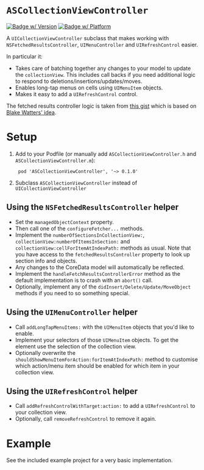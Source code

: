 # `ASCollectionViewController`

[![Badge w/ Version](http://cocoapod-badges.herokuapp.com/v/ASCollectionViewController/badge.png)](http://cocoadocs.org/docsets/ASCollectionViewController)
[![Badge w/ Platform](http://cocoapod-badges.herokuapp.com/p/ASCollectionViewController/badge.png)](http://cocoadocs.org/docsets/ASCollectionViewController)

A `UICollectionViewController` subclass that makes working with `NSFetchedResultsController`, `UIMenuController` and `UIRefreshControl` easier.

In particular it:

* Takes care of batching together any changes to your model to update the `collectionView`. This includes call backs if you need additional logic to respond to deletions/insertions/updates/moves.
* Enables long-tap menus on cells using `UIMenuItem` objects.
* Makes it easy to add a `UIRefreshControl` control.

The fetched results controller logic is taken from [this gist](https://gist.github.com/iwasrobbed/5528897) which is based on [Blake Watters' idea](https://github.com/AshFurrow/UICollectionView-NSFetchedResultsController).

# Setup

1) Add to your Podfile (or manually add `ASCollectionViewController.h` and `ASCollectionViewController.m`):

        pod 'ASCollectionViewController', '~> 0.1.0'

2) Subclass `ASCollectionViewController` instead of `UICollectionViewController`

## Using the `NSFetchedResultsController` helper

* Set the `managedObjectContext` property.
* Then call one of the `configureFetcher...` methods.
* Implement the `numberOfSectionsInCollectionView:`, `collectionView:numberOfItemsInSection:` and `collectionView:cellForItemAtIndexPath:` methods as usual. Note that you have access to the `fetchedResultsController` property to look up section info and objects.
* Any changes to the CoreData model will automatically be reflected.
* Implement the `handleFetchResultsControllerError` method as the default implementation is to crash with an `abort()` call.
* Optionally, implement any of the `didInsert/Delete/Update/MoveObject` methods if you need to so something special.

## Using the `UIMenuController` helper

* Call `addLongTapMenuItems:` with the `UIMenuItem` objects that you'd like to enable.
* Implement your selectors of those `UIMenuItem` objects. To get the element use the selection of the collection view.
* Optionally overwrite the `shouldShowMenuItemForAction:forItemAtIndexPath:` method to customise which
  action/menu item should be enabled for which item in your collection view.

## Using the `UIRefreshControl` helper

* Call `addRefreshControlWithTarget:action:` to add a `UIRefreshControl` to your collection view.
* Optionally, call `removeRefreshControl` to remove it again.

# Example

See the included example project for a very basic implementation.
